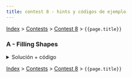 ```yaml
---
title: contest 8 - hints y códigos de ejemplo
---
```


[Index](../index) > [Contests](../contests) > [Contest 8](../contests#contest-8) > ```{{page.title}}```

### A - Filling Shapes
<details> 
  <summary>Solución + código</summary>
  Si la cantidad de columnas es impar, es imposible rellenar, en otro caso hay dos formas por cada dos columnas, luego la respuesta es 2^(N / 2).
  <a href="https://github.com/BenjaminRubio/CompetitiveProgramming/blob/master/Problems/Codeforces/FillingShapes.cpp">Código de ejemplo</a>
</details>

<!-- <details> 
  <summary>Hint</summary>   
</details>
<details> 
  <summary>Solución + código</summary>
  <a href="">Código de ejemplo</a>
</details> -->

[Index](../index) > [Contests](../contests) > [Contest 8](../contests#contest-8) > ```{{page.title}}```
